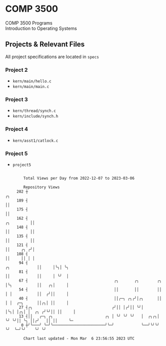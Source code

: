 # COMP 3500
COMP 3500 Programs  
Introduction to Operating Systems  
## Projects & Relevant Files
All project specifications are located in `specs`
### Project 2
- `kern/main/hello.c`
- `kern/main/main.c`
### Project 3
- `kern/thread/synch.c`
- `kern/include/synch.h`
### Project 4
- `kern/asst1/catlock.c`
### Project 5
- `project5`

```

        Total Views per Day from 2022-12-07 to 2023-03-06

        Repository Views
     202 ┼                                                                                     ╭╮
     189 ┤                                                                                     ││
     175 ┤                                                                                     ││
     162 ┤                                                                          ╭╮         ││
     148 ┤                                                                          ││         ││
     135 ┤                                                                          ││         ││
     121 ┤                                                                          ││     ╭╮ ╭╯│
     108 ┤                                                                          ││     ││ │ │
      94 ┤                                                            ╭╮            ││     │╰╮│ ╰╮
      81 ┤                                                            ││            ││     │ ╰╯  │
      67 ┤                                      ╭╮       ╭╮        ╭╮ │╰╮           ││   ╭╮│     │
      54 ┤                                      ││       ││        ││ │ │           ││  ╭╯││     │
      40 ┤                                      ││╭─╮ ╭╮╭╯│╭╮      ││ │ │  ╭─╮      ││╭╮│ ││     │
      27 ┤╭╮                                   ╭╯││ │╭╯││ ╰╯│      │╰╮│ │╭╮│ │  ╭╮ ╭╯╰╯││ ││     │
      13 ┤││   ╭─╮ ╭╮                       ╭╮ │ ╰╯ ╰╯ ╰╯   │  ╭╮╭╮│ ╰╯ ╰╯││ ╰╮ ││╭╯   ││ ││     ╰─
       0 ┼╯╰───╯ ╰─╯╰───────────────────────╯╰─╯            ╰──╯╰╯╰╯      ╰╯  ╰─╯╰╯    ╰╯ ╰╯

        Chart last updated - Mon Mar  6 23:56:55 2023 UTC
        
```
